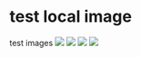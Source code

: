 # test local image
test images
![]({{"hehe.jpg"|absolute_url}})
![]({{"hehe.jpg"}})
![]({{"./hehe.jpg"|absolute_url}})
![]({{"./hehe.jpg"}})
<!-- ![]({{"hehe.jpg"|absolute_url}}) -->